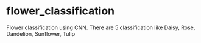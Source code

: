 # flower_classification
Flower classification using CNN. There are 5 classification like Daisy, Rose, Dandelion, Sunflower, Tulip
